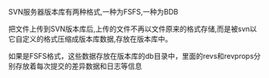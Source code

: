 SVN服务器版本库有两种格式,一种为FSFS,一种为BDB

把文件上传到SVN版本库后,上传的文件不再以文件原来的格式存储,而是被svn以它自定义的格式压缩成版本库数据,存放在版本库中。

如果是FSFS格式，这些数据存放在版本库的db目录中，里面的revs和revprops分别存放着每次提交的差异数据和日志等信息 

